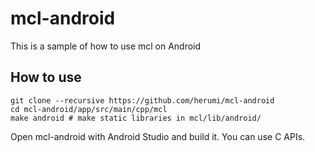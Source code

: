 # mcl-android

This is a sample of how to use mcl on Android

## How to use

```
git clone --recursive https://github.com/herumi/mcl-android
cd mcl-android/app/src/main/cpp/mcl
make android # make static libraries in mcl/lib/android/
```
Open mcl-android with Android Studio and build it.
You can use C APIs.
